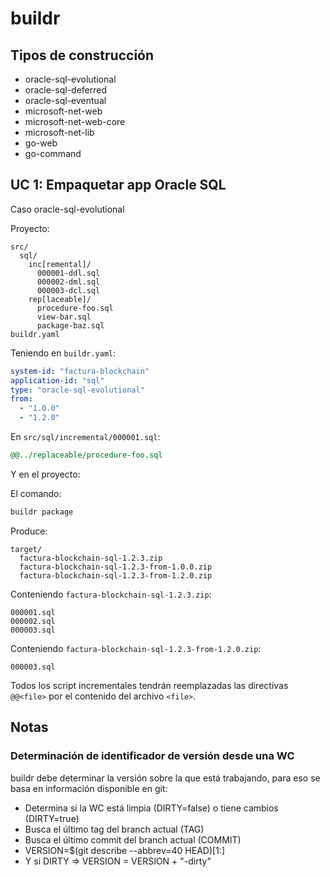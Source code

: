 # buildr

## Tipos de construcción

- oracle-sql-evolutional
- oracle-sql-deferred
- oracle-sql-eventual
- microsoft-net-web
- microsoft-net-web-core
- microsoft-net-lib
- go-web
- go-command

## UC 1: Empaquetar app Oracle SQL

Caso oracle-sql-evolutional

Proyecto:

```tree
src/
  sql/
    inc[remental]/
      000001-ddl.sql
      000002-dml.sql
      000003-dcl.sql
    rep[laceable]/
      procedure-foo.sql
      view-bar.sql
      package-baz.sql
buildr.yaml
```

Teniendo en `buildr.yaml`:

```yaml
system-id: "factura-blockchain"
application-id: "sql"
type: "oracle-sql-evolutional"
from:
  - "1.0.0"
  - "1.2.0"
```

En `src/sql/incremental/000001.sql`:

```sql
@@../replaceable/procedure-foo.sql
```

Y en el proyecto:

El comando:

```sh
buildr package
```

Produce:

```tree
target/
  factura-blockchain-sql-1.2.3.zip
  factura-blockchain-sql-1.2.3-from-1.0.0.zip
  factura-blockchain-sql-1.2.3-from-1.2.0.zip
```

Conteniendo `factura-blockchain-sql-1.2.3.zip`:

```tree
000001.sql
000002.sql
000003.sql
```

Conteniendo `factura-blockchain-sql-1.2.3-from-1.2.0.zip`:

```tree
000003.sql
```

Todos los script incrementales tendrán reemplazadas las directivas `@@<file>` por el contenido del archivo `<file>`.

## Notas

### Determinación de identificador de versión desde una WC

buildr debe determinar la versión sobre la que está trabajando, para eso se basa en información disponible en git:

- Determina si la WC está limpia (DIRTY=false) o tiene cambios (DIRTY=true)
- Busca el último tag del branch actual (TAG)
- Busca el último commit del branch actual (COMMIT)
- VERSION=$(git describe --abbrev=40 HEAD)[1:]
- Y si DIRTY => VERSION = VERSION + "-dirty"
